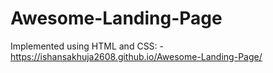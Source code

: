 # Awesome-Landing-Page
Implemented using HTML and CSS: - https://ishansakhuja2608.github.io/Awesome-Landing-Page/

